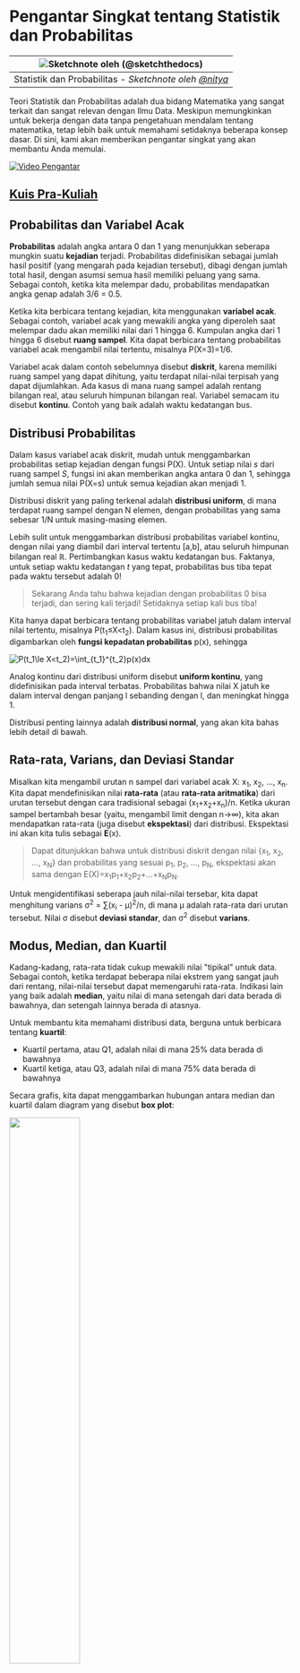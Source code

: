 <!--
CO_OP_TRANSLATOR_METADATA:
{
  "original_hash": "1cf49f029ba1f25a54f0d5bc2fa575fc",
  "translation_date": "2025-09-05T23:57:18+00:00",
  "source_file": "1-Introduction/04-stats-and-probability/README.md",
  "language_code": "id"
}
-->
# Pengantar Singkat tentang Statistik dan Probabilitas

|![ Sketchnote oleh [(@sketchthedocs)](https://sketchthedocs.dev) ](../../sketchnotes/04-Statistics-Probability.png)|
|:---:|
| Statistik dan Probabilitas - _Sketchnote oleh [@nitya](https://twitter.com/nitya)_ |

Teori Statistik dan Probabilitas adalah dua bidang Matematika yang sangat terkait dan sangat relevan dengan Ilmu Data. Meskipun memungkinkan untuk bekerja dengan data tanpa pengetahuan mendalam tentang matematika, tetap lebih baik untuk memahami setidaknya beberapa konsep dasar. Di sini, kami akan memberikan pengantar singkat yang akan membantu Anda memulai.

[![Video Pengantar](../../../../1-Introduction/04-stats-and-probability/images/video-prob-and-stats.png)](https://youtu.be/Z5Zy85g4Yjw)

## [Kuis Pra-Kuliah](https://ff-quizzes.netlify.app/en/ds/quiz/6)

## Probabilitas dan Variabel Acak

**Probabilitas** adalah angka antara 0 dan 1 yang menunjukkan seberapa mungkin suatu **kejadian** terjadi. Probabilitas didefinisikan sebagai jumlah hasil positif (yang mengarah pada kejadian tersebut), dibagi dengan jumlah total hasil, dengan asumsi semua hasil memiliki peluang yang sama. Sebagai contoh, ketika kita melempar dadu, probabilitas mendapatkan angka genap adalah 3/6 = 0.5.

Ketika kita berbicara tentang kejadian, kita menggunakan **variabel acak**. Sebagai contoh, variabel acak yang mewakili angka yang diperoleh saat melempar dadu akan memiliki nilai dari 1 hingga 6. Kumpulan angka dari 1 hingga 6 disebut **ruang sampel**. Kita dapat berbicara tentang probabilitas variabel acak mengambil nilai tertentu, misalnya P(X=3)=1/6.

Variabel acak dalam contoh sebelumnya disebut **diskrit**, karena memiliki ruang sampel yang dapat dihitung, yaitu terdapat nilai-nilai terpisah yang dapat dijumlahkan. Ada kasus di mana ruang sampel adalah rentang bilangan real, atau seluruh himpunan bilangan real. Variabel semacam itu disebut **kontinu**. Contoh yang baik adalah waktu kedatangan bus.

## Distribusi Probabilitas

Dalam kasus variabel acak diskrit, mudah untuk menggambarkan probabilitas setiap kejadian dengan fungsi P(X). Untuk setiap nilai *s* dari ruang sampel *S*, fungsi ini akan memberikan angka antara 0 dan 1, sehingga jumlah semua nilai P(X=s) untuk semua kejadian akan menjadi 1.

Distribusi diskrit yang paling terkenal adalah **distribusi uniform**, di mana terdapat ruang sampel dengan N elemen, dengan probabilitas yang sama sebesar 1/N untuk masing-masing elemen.

Lebih sulit untuk menggambarkan distribusi probabilitas variabel kontinu, dengan nilai yang diambil dari interval tertentu [a,b], atau seluruh himpunan bilangan real ℝ. Pertimbangkan kasus waktu kedatangan bus. Faktanya, untuk setiap waktu kedatangan *t* yang tepat, probabilitas bus tiba tepat pada waktu tersebut adalah 0!

> Sekarang Anda tahu bahwa kejadian dengan probabilitas 0 bisa terjadi, dan sering kali terjadi! Setidaknya setiap kali bus tiba!

Kita hanya dapat berbicara tentang probabilitas variabel jatuh dalam interval nilai tertentu, misalnya P(t<sub>1</sub>≤X<t<sub>2</sub>). Dalam kasus ini, distribusi probabilitas digambarkan oleh **fungsi kepadatan probabilitas** p(x), sehingga

![P(t_1\le X<t_2)=\int_{t_1}^{t_2}p(x)dx](../../../../1-Introduction/04-stats-and-probability/images/probability-density.png)

Analog kontinu dari distribusi uniform disebut **uniform kontinu**, yang didefinisikan pada interval terbatas. Probabilitas bahwa nilai X jatuh ke dalam interval dengan panjang l sebanding dengan l, dan meningkat hingga 1.

Distribusi penting lainnya adalah **distribusi normal**, yang akan kita bahas lebih detail di bawah.

## Rata-rata, Varians, dan Deviasi Standar

Misalkan kita mengambil urutan n sampel dari variabel acak X: x<sub>1</sub>, x<sub>2</sub>, ..., x<sub>n</sub>. Kita dapat mendefinisikan nilai **rata-rata** (atau **rata-rata aritmatika**) dari urutan tersebut dengan cara tradisional sebagai (x<sub>1</sub>+x<sub>2</sub>+x<sub>n</sub>)/n. Ketika ukuran sampel bertambah besar (yaitu, mengambil limit dengan n→∞), kita akan mendapatkan rata-rata (juga disebut **ekspektasi**) dari distribusi. Ekspektasi ini akan kita tulis sebagai **E**(x).

> Dapat ditunjukkan bahwa untuk distribusi diskrit dengan nilai {x<sub>1</sub>, x<sub>2</sub>, ..., x<sub>N</sub>} dan probabilitas yang sesuai p<sub>1</sub>, p<sub>2</sub>, ..., p<sub>N</sub>, ekspektasi akan sama dengan E(X)=x<sub>1</sub>p<sub>1</sub>+x<sub>2</sub>p<sub>2</sub>+...+x<sub>N</sub>p<sub>N</sub>.

Untuk mengidentifikasi seberapa jauh nilai-nilai tersebar, kita dapat menghitung varians σ<sup>2</sup> = ∑(x<sub>i</sub> - μ)<sup>2</sup>/n, di mana μ adalah rata-rata dari urutan tersebut. Nilai σ disebut **deviasi standar**, dan σ<sup>2</sup> disebut **varians**.

## Modus, Median, dan Kuartil

Kadang-kadang, rata-rata tidak cukup mewakili nilai "tipikal" untuk data. Sebagai contoh, ketika terdapat beberapa nilai ekstrem yang sangat jauh dari rentang, nilai-nilai tersebut dapat memengaruhi rata-rata. Indikasi lain yang baik adalah **median**, yaitu nilai di mana setengah dari data berada di bawahnya, dan setengah lainnya berada di atasnya.

Untuk membantu kita memahami distribusi data, berguna untuk berbicara tentang **kuartil**:

* Kuartil pertama, atau Q1, adalah nilai di mana 25% data berada di bawahnya
* Kuartil ketiga, atau Q3, adalah nilai di mana 75% data berada di bawahnya

Secara grafis, kita dapat menggambarkan hubungan antara median dan kuartil dalam diagram yang disebut **box plot**:

<img src="images/boxplot_explanation.png" width="50%"/>

Di sini kita juga menghitung **rentang antar-kuartil** IQR=Q3-Q1, dan yang disebut **outlier** - nilai-nilai yang berada di luar batas [Q1-1.5*IQR,Q3+1.5*IQR].

Untuk distribusi terbatas yang berisi sejumlah kecil nilai yang mungkin, nilai "tipikal" yang baik adalah nilai yang paling sering muncul, yang disebut **modus**. Modus sering diterapkan pada data kategorikal, seperti warna. Pertimbangkan situasi di mana kita memiliki dua kelompok orang - beberapa sangat menyukai warna merah, dan lainnya menyukai warna biru. Jika kita mengkodekan warna dengan angka, nilai rata-rata untuk warna favorit akan berada di spektrum oranye-hijau, yang tidak menunjukkan preferensi sebenarnya dari kedua kelompok. Namun, modus akan menjadi salah satu warna, atau kedua warna, jika jumlah orang yang memilihnya sama (dalam kasus ini kita menyebut sampel **multimodal**).

## Data Dunia Nyata

Ketika kita menganalisis data dari kehidupan nyata, data tersebut sering kali bukan variabel acak dalam arti bahwa kita tidak melakukan eksperimen dengan hasil yang tidak diketahui. Sebagai contoh, pertimbangkan tim pemain baseball, dan data tubuh mereka, seperti tinggi, berat, dan usia. Angka-angka tersebut tidak sepenuhnya acak, tetapi kita masih dapat menerapkan konsep matematika yang sama. Sebagai contoh, urutan berat badan orang dapat dianggap sebagai urutan nilai yang diambil dari beberapa variabel acak. Di bawah ini adalah urutan berat badan pemain baseball dari [Major League Baseball](http://mlb.mlb.com/index.jsp), diambil dari [dataset ini](http://wiki.stat.ucla.edu/socr/index.php/SOCR_Data_MLB_HeightsWeights) (untuk kenyamanan Anda, hanya 20 nilai pertama yang ditampilkan):

```
[180.0, 215.0, 210.0, 210.0, 188.0, 176.0, 209.0, 200.0, 231.0, 180.0, 188.0, 180.0, 185.0, 160.0, 180.0, 185.0, 197.0, 189.0, 185.0, 219.0]
```

> **Catatan**: Untuk melihat contoh bekerja dengan dataset ini, lihat [notebook yang menyertainya](../../../../1-Introduction/04-stats-and-probability/notebook.ipynb). Ada juga sejumlah tantangan sepanjang pelajaran ini, dan Anda dapat menyelesaikannya dengan menambahkan beberapa kode ke notebook tersebut. Jika Anda tidak yakin bagaimana cara mengoperasikan data, jangan khawatir - kita akan kembali bekerja dengan data menggunakan Python di waktu mendatang. Jika Anda tidak tahu cara menjalankan kode di Jupyter Notebook, lihat [artikel ini](https://soshnikov.com/education/how-to-execute-notebooks-from-github/).

Berikut adalah box plot yang menunjukkan rata-rata, median, dan kuartil untuk data kita:

![Box Plot Berat Badan](../../../../1-Introduction/04-stats-and-probability/images/weight-boxplot.png)

Karena data kita berisi informasi tentang **peran** pemain yang berbeda, kita juga dapat membuat box plot berdasarkan peran - ini akan memungkinkan kita mendapatkan gambaran tentang bagaimana nilai parameter berbeda di antara peran. Kali ini kita akan mempertimbangkan tinggi badan:

![Box plot berdasarkan peran](../../../../1-Introduction/04-stats-and-probability/images/boxplot_byrole.png)

Diagram ini menunjukkan bahwa, rata-rata, tinggi pemain basemen pertama lebih tinggi daripada tinggi pemain basemen kedua. Nanti dalam pelajaran ini kita akan belajar bagaimana kita dapat menguji hipotesis ini secara lebih formal, dan bagaimana menunjukkan bahwa data kita secara statistik signifikan untuk membuktikannya.

> Ketika bekerja dengan data dunia nyata, kita mengasumsikan bahwa semua titik data adalah sampel yang diambil dari beberapa distribusi probabilitas. Asumsi ini memungkinkan kita menerapkan teknik pembelajaran mesin dan membangun model prediktif yang berfungsi.

Untuk melihat seperti apa distribusi data kita, kita dapat membuat grafik yang disebut **histogram**. Sumbu X akan berisi sejumlah interval berat yang berbeda (yang disebut **bin**), dan sumbu vertikal akan menunjukkan jumlah sampel variabel acak yang berada dalam interval tertentu.

![Histogram data dunia nyata](../../../../1-Introduction/04-stats-and-probability/images/weight-histogram.png)

Dari histogram ini Anda dapat melihat bahwa semua nilai terpusat di sekitar berat rata-rata tertentu, dan semakin jauh kita dari berat tersebut - semakin sedikit berat dengan nilai tersebut yang ditemukan. Artinya, sangat kecil kemungkinan berat pemain baseball akan sangat berbeda dari berat rata-rata. Varians berat menunjukkan sejauh mana berat cenderung berbeda dari rata-rata.

> Jika kita mengambil berat orang lain, bukan dari liga baseball, distribusinya kemungkinan akan berbeda. Namun, bentuk distribusinya akan sama, tetapi rata-rata dan variansnya akan berubah. Jadi, jika kita melatih model kita pada pemain baseball, kemungkinan besar model tersebut akan memberikan hasil yang salah ketika diterapkan pada mahasiswa universitas, karena distribusi dasarnya berbeda.

## Distribusi Normal

Distribusi berat yang kita lihat di atas sangat khas, dan banyak pengukuran dari dunia nyata mengikuti jenis distribusi yang sama, tetapi dengan rata-rata dan varians yang berbeda. Distribusi ini disebut **distribusi normal**, dan memainkan peran yang sangat penting dalam statistik.

Menggunakan distribusi normal adalah cara yang benar untuk menghasilkan berat acak dari pemain baseball potensial. Setelah kita mengetahui berat rata-rata `mean` dan deviasi standar `std`, kita dapat menghasilkan 1000 sampel berat dengan cara berikut:
```python
samples = np.random.normal(mean,std,1000)
``` 

Jika kita membuat histogram dari sampel yang dihasilkan, kita akan melihat gambar yang sangat mirip dengan yang ditunjukkan di atas. Dan jika kita meningkatkan jumlah sampel dan jumlah bin, kita dapat menghasilkan gambar distribusi normal yang lebih mendekati ideal:

![Distribusi Normal dengan mean=0 dan std.dev=1](../../../../1-Introduction/04-stats-and-probability/images/normal-histogram.png)

*Distribusi Normal dengan mean=0 dan std.dev=1*

## Interval Kepercayaan

Ketika kita berbicara tentang berat pemain baseball, kita mengasumsikan bahwa terdapat **variabel acak W** tertentu yang sesuai dengan distribusi probabilitas ideal dari berat semua pemain baseball (yang disebut **populasi**). Urutan berat kita sesuai dengan subset dari semua pemain baseball yang kita sebut **sampel**. Pertanyaan menarik adalah, bisakah kita mengetahui parameter distribusi W, yaitu rata-rata dan varians populasi?

Jawaban termudah adalah menghitung rata-rata dan varians dari sampel kita. Namun, bisa saja sampel acak kita tidak secara akurat mewakili populasi lengkap. Oleh karena itu, masuk akal untuk berbicara tentang **interval kepercayaan**.

> **Interval kepercayaan** adalah estimasi rata-rata sebenarnya dari populasi berdasarkan sampel kita, yang akurat dengan probabilitas tertentu (atau **tingkat kepercayaan**).

Misalkan kita memiliki sampel X

1</sub>, ..., X<sub>n</sub> dari distribusi kita. Setiap kali kita mengambil sampel dari distribusi, kita akan mendapatkan nilai rata-rata μ yang berbeda. Oleh karena itu, μ dapat dianggap sebagai variabel acak. **Interval kepercayaan** dengan tingkat kepercayaan p adalah sepasang nilai (L<sub>p</sub>,R<sub>p</sub>), sehingga **P**(L<sub>p</sub>≤μ≤R<sub>p</sub>) = p, yaitu probabilitas nilai rata-rata yang diukur berada dalam interval tersebut sama dengan p.

Pembahasan rinci tentang cara menghitung interval kepercayaan ini melampaui pengantar singkat kita. Beberapa detail lebih lanjut dapat ditemukan [di Wikipedia](https://en.wikipedia.org/wiki/Confidence_interval). Secara singkat, kita mendefinisikan distribusi rata-rata sampel yang dihitung relatif terhadap rata-rata sebenarnya dari populasi, yang disebut **distribusi student**.

> **Fakta menarik**: Distribusi student dinamai dari matematikawan William Sealy Gosset, yang menerbitkan makalahnya dengan nama pena "Student". Ia bekerja di pabrik bir Guinness, dan menurut salah satu versi, majikannya tidak ingin publik mengetahui bahwa mereka menggunakan uji statistik untuk menentukan kualitas bahan baku.

Jika kita ingin memperkirakan rata-rata μ dari populasi kita dengan tingkat kepercayaan p, kita perlu mengambil *(1-p)/2-th percentile* dari distribusi Student A, yang dapat diambil dari tabel, atau dihitung menggunakan beberapa fungsi bawaan perangkat lunak statistik (misalnya Python, R, dll.). Kemudian interval untuk μ akan diberikan oleh X±A*D/√n, di mana X adalah rata-rata sampel yang diperoleh, D adalah standar deviasi.

> **Catatan**: Kita juga mengabaikan pembahasan tentang konsep penting [derajat kebebasan](https://en.wikipedia.org/wiki/Degrees_of_freedom_(statistics)), yang penting dalam kaitannya dengan distribusi Student. Anda dapat merujuk pada buku statistik yang lebih lengkap untuk memahami konsep ini lebih dalam.

Contoh perhitungan interval kepercayaan untuk berat dan tinggi badan diberikan dalam [notebook pendamping](../../../../1-Introduction/04-stats-and-probability/notebook.ipynb).

| p | Rata-rata Berat |
|-----|-----------|
| 0.85 | 201.73±0.94 |
| 0.90 | 201.73±1.08 |
| 0.95 | 201.73±1.28 |

Perhatikan bahwa semakin tinggi probabilitas kepercayaan, semakin lebar interval kepercayaan.

## Pengujian Hipotesis 

Dalam dataset pemain baseball kita, terdapat berbagai peran pemain, yang dapat dirangkum seperti di bawah ini (lihat [notebook pendamping](../../../../1-Introduction/04-stats-and-probability/notebook.ipynb) untuk melihat bagaimana tabel ini dihitung):

| Peran | Tinggi | Berat | Jumlah |
|------|--------|--------|-------|
| Catcher | 72.723684 | 204.328947 | 76 |
| Designated_Hitter | 74.222222 | 220.888889 | 18 |
| First_Baseman | 74.000000 | 213.109091 | 55 |
| Outfielder | 73.010309 | 199.113402 | 194 |
| Relief_Pitcher | 74.374603 | 203.517460 | 315 |
| Second_Baseman | 71.362069 | 184.344828 | 58 |
| Shortstop | 71.903846 | 182.923077 | 52 |
| Starting_Pitcher | 74.719457 | 205.163636 | 221 |
| Third_Baseman | 73.044444 | 200.955556 | 45 |

Kita dapat melihat bahwa rata-rata tinggi pemain first basemen lebih tinggi dibandingkan second basemen. Oleh karena itu, kita mungkin tergoda untuk menyimpulkan bahwa **first basemen lebih tinggi daripada second basemen**.

> Pernyataan ini disebut **hipotesis**, karena kita tidak tahu apakah fakta ini benar atau tidak.

Namun, tidak selalu jelas apakah kita dapat membuat kesimpulan ini. Dari pembahasan di atas, kita tahu bahwa setiap rata-rata memiliki interval kepercayaan yang terkait, sehingga perbedaan ini mungkin hanya kesalahan statistik. Kita memerlukan cara yang lebih formal untuk menguji hipotesis kita.

Mari kita hitung interval kepercayaan secara terpisah untuk tinggi first dan second basemen:

| Kepercayaan | First Basemen | Second Basemen |
|------------|---------------|----------------|
| 0.85 | 73.62..74.38 | 71.04..71.69 |
| 0.90 | 73.56..74.44 | 70.99..71.73 |
| 0.95 | 73.47..74.53 | 70.92..71.81 |

Kita dapat melihat bahwa pada tingkat kepercayaan mana pun, interval tidak tumpang tindih. Hal ini membuktikan hipotesis kita bahwa first basemen lebih tinggi daripada second basemen.

Secara lebih formal, masalah yang kita selesaikan adalah untuk melihat apakah **dua distribusi probabilitas sama**, atau setidaknya memiliki parameter yang sama. Bergantung pada distribusinya, kita perlu menggunakan uji yang berbeda untuk itu. Jika kita tahu bahwa distribusi kita normal, kita dapat menerapkan **[Student t-test](https://en.wikipedia.org/wiki/Student%27s_t-test)**.

Dalam Student t-test, kita menghitung apa yang disebut **t-value**, yang menunjukkan perbedaan antara rata-rata, dengan mempertimbangkan varians. Telah ditunjukkan bahwa t-value mengikuti **distribusi student**, yang memungkinkan kita mendapatkan nilai ambang untuk tingkat kepercayaan **p** tertentu (ini dapat dihitung, atau dilihat di tabel numerik). Kita kemudian membandingkan t-value dengan ambang ini untuk menyetujui atau menolak hipotesis.

Dalam Python, kita dapat menggunakan paket **SciPy**, yang mencakup fungsi `ttest_ind` (selain banyak fungsi statistik berguna lainnya!). Fungsi ini menghitung t-value untuk kita, dan juga melakukan pencarian balik nilai p kepercayaan, sehingga kita hanya perlu melihat kepercayaan untuk menarik kesimpulan.

Sebagai contoh, perbandingan kita antara tinggi first dan second basemen memberikan hasil berikut: 
```python
from scipy.stats import ttest_ind

tval, pval = ttest_ind(df.loc[df['Role']=='First_Baseman',['Height']], df.loc[df['Role']=='Designated_Hitter',['Height']],equal_var=False)
print(f"T-value = {tval[0]:.2f}\nP-value: {pval[0]}")
```
```
T-value = 7.65
P-value: 9.137321189738925e-12
```
Dalam kasus kita, nilai p sangat rendah, yang berarti ada bukti kuat yang mendukung bahwa first basemen lebih tinggi.

Ada juga berbagai jenis hipotesis lain yang mungkin ingin kita uji, misalnya:
* Membuktikan bahwa sampel tertentu mengikuti distribusi tertentu. Dalam kasus kita, kita mengasumsikan bahwa tinggi badan terdistribusi normal, tetapi itu memerlukan verifikasi statistik formal.
* Membuktikan bahwa nilai rata-rata dari sampel sesuai dengan nilai yang telah ditentukan sebelumnya.
* Membandingkan rata-rata dari sejumlah sampel (misalnya, apa perbedaan tingkat kebahagiaan di antara kelompok usia yang berbeda).

## Hukum Bilangan Besar dan Teorema Limit Sentral

Salah satu alasan mengapa distribusi normal sangat penting adalah **teorema limit sentral**. Misalkan kita memiliki sampel besar dari N nilai independen X<sub>1</sub>, ..., X<sub>N</sub>, yang diambil dari distribusi apa pun dengan rata-rata μ dan varians σ<sup>2</sup>. Kemudian, untuk N yang cukup besar (dengan kata lain, ketika N→∞), rata-rata Σ<sub>i</sub>X<sub>i</sub> akan terdistribusi normal, dengan rata-rata μ dan varians σ<sup>2</sup>/N.

> Cara lain untuk menafsirkan teorema limit sentral adalah mengatakan bahwa terlepas dari distribusinya, ketika Anda menghitung rata-rata dari jumlah nilai variabel acak apa pun, Anda akan mendapatkan distribusi normal.

Dari teorema limit sentral juga mengikuti bahwa, ketika N→∞, probabilitas rata-rata sampel sama dengan μ menjadi 1. Ini dikenal sebagai **hukum bilangan besar**.

## Kovarians dan Korelasi

Salah satu hal yang dilakukan Data Science adalah menemukan hubungan antara data. Kita mengatakan bahwa dua deret **berkorelasi** ketika mereka menunjukkan perilaku serupa pada waktu yang sama, yaitu mereka naik/turun secara bersamaan, atau satu deret naik ketika deret lainnya turun dan sebaliknya. Dengan kata lain, tampaknya ada hubungan antara dua deret.

> Korelasi tidak selalu menunjukkan hubungan sebab-akibat antara dua deret; terkadang kedua variabel dapat bergantung pada penyebab eksternal, atau bisa saja kebetulan dua deret berkorelasi. Namun, korelasi matematis yang kuat adalah indikasi yang baik bahwa dua variabel saling terkait.

Secara matematis, konsep utama yang menunjukkan hubungan antara dua variabel acak adalah **kovarians**, yang dihitung seperti ini: Cov(X,Y) = **E**\[(X-**E**(X))(Y-**E**(Y))\]. Kita menghitung deviasi kedua variabel dari nilai rata-rata mereka, dan kemudian hasil kali deviasi tersebut. Jika kedua variabel menyimpang bersama, hasil kali akan selalu bernilai positif, yang akan menambah kovarians positif. Jika kedua variabel menyimpang tidak sinkron (yaitu satu turun di bawah rata-rata ketika yang lain naik di atas rata-rata), kita akan selalu mendapatkan angka negatif, yang akan menambah kovarians negatif. Jika deviasi tidak bergantung, mereka akan menambah sekitar nol.

Nilai absolut kovarians tidak banyak memberi tahu kita tentang seberapa besar korelasi, karena itu bergantung pada besarnya nilai aktual. Untuk menormalkannya, kita dapat membagi kovarians dengan standar deviasi kedua variabel, untuk mendapatkan **korelasi**. Hal baiknya adalah bahwa korelasi selalu berada dalam rentang [-1,1], di mana 1 menunjukkan korelasi positif yang kuat antara nilai, -1 - korelasi negatif yang kuat, dan 0 - tidak ada korelasi sama sekali (variabel independen).

**Contoh**: Kita dapat menghitung korelasi antara berat dan tinggi pemain baseball dari dataset yang disebutkan di atas:
```python
print(np.corrcoef(weights,heights))
```
Hasilnya, kita mendapatkan **matriks korelasi** seperti ini:
```
array([[1.        , 0.52959196],
       [0.52959196, 1.        ]])
```

> Matriks korelasi C dapat dihitung untuk sejumlah deret input S<sub>1</sub>, ..., S<sub>n</sub>. Nilai C<sub>ij</sub> adalah korelasi antara S<sub>i</sub> dan S<sub>j</sub>, dan elemen diagonal selalu 1 (yang juga merupakan korelasi diri dari S<sub>i</sub>).

Dalam kasus kita, nilai 0.53 menunjukkan bahwa ada beberapa korelasi antara berat dan tinggi seseorang. Kita juga dapat membuat scatter plot dari satu nilai terhadap nilai lainnya untuk melihat hubungan secara visual:

![Hubungan antara berat dan tinggi](../../../../1-Introduction/04-stats-and-probability/images/weight-height-relationship.png)

> Lebih banyak contoh korelasi dan kovarians dapat ditemukan di [notebook pendamping](../../../../1-Introduction/04-stats-and-probability/notebook.ipynb).

## Kesimpulan

Dalam bagian ini, kita telah mempelajari:

* sifat statistik dasar data, seperti rata-rata, varians, modus, dan kuartil
* berbagai distribusi variabel acak, termasuk distribusi normal
* cara menemukan korelasi antara berbagai properti
* cara menggunakan pendekatan matematis dan statistik untuk membuktikan beberapa hipotesis
* cara menghitung interval kepercayaan untuk variabel acak berdasarkan sampel data

Meskipun ini jelas bukan daftar lengkap topik yang ada dalam probabilitas dan statistik, ini seharusnya cukup untuk memberi Anda awal yang baik dalam kursus ini.

## 🚀 Tantangan

Gunakan kode sampel dalam notebook untuk menguji hipotesis lain bahwa: 
1. First basemen lebih tua daripada second basemen
2. First basemen lebih tinggi daripada third basemen
3. Shortstops lebih tinggi daripada second basemen

## [Kuis setelah kuliah](https://ff-quizzes.netlify.app/en/ds/quiz/7)

## Tinjauan & Studi Mandiri

Probabilitas dan statistik adalah topik yang sangat luas sehingga layak mendapatkan kursus tersendiri. Jika Anda tertarik untuk mendalami teori, Anda mungkin ingin melanjutkan membaca beberapa buku berikut:

1. [Carlos Fernandez-Granda](https://cims.nyu.edu/~cfgranda/) dari New York University memiliki catatan kuliah yang bagus [Probability and Statistics for Data Science](https://cims.nyu.edu/~cfgranda/pages/stuff/probability_stats_for_DS.pdf) (tersedia online)
1. [Peter dan Andrew Bruce. Practical Statistics for Data Scientists.](https://www.oreilly.com/library/view/practical-statistics-for/9781491952955/) [[kode sampel dalam R](https://github.com/andrewgbruce/statistics-for-data-scientists)]. 
1. [James D. Miller. Statistics for Data Science](https://www.packtpub.com/product/statistics-for-data-science/9781788290678) [[kode sampel dalam R](https://github.com/PacktPublishing/Statistics-for-Data-Science)]

## Tugas

[Studi Diabetes Kecil](assignment.md)

## Kredit

Pelajaran ini telah dibuat dengan ♥️ oleh [Dmitry Soshnikov](http://soshnikov.com)

---

**Penafian**:  
Dokumen ini telah diterjemahkan menggunakan layanan terjemahan AI [Co-op Translator](https://github.com/Azure/co-op-translator). Meskipun kami berupaya untuk memberikan hasil yang akurat, harap diperhatikan bahwa terjemahan otomatis mungkin mengandung kesalahan atau ketidakakuratan. Dokumen asli dalam bahasa aslinya harus dianggap sebagai sumber yang berwenang. Untuk informasi yang bersifat kritis, disarankan menggunakan jasa terjemahan manusia profesional. Kami tidak bertanggung jawab atas kesalahpahaman atau penafsiran yang keliru yang timbul dari penggunaan terjemahan ini.